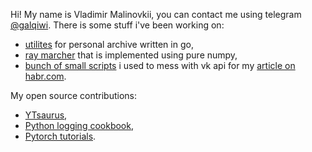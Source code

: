 Hi! My name is Vladimir Malinovkii, you can contact me using telegram [@galqiwi](https://t.me/galqiwi). There is some stuff i've been working on:
- [utilites](https://github.com/galqiwi/garc) for personal archive written in go,
- [ray marcher](https://github.com/galqiwi/numpy-marcher) that is implemented using pure numpy,
- [bunch of small scripts](https://github.com/galqiwi/vk-clones) i used to mess with vk api for my [article on habr.com](https://habr.com/ru/post/449656/).

My open source contributions:
- [YTsaurus](https://github.com/ytsaurus/ytsaurus/commits?author=galqiwi),
- [Python logging cookbook](https://github.com/python/cpython/commits?author=galqiwi),
- [Pytorch tutorials](https://github.com/pytorch/tutorials/commits?author=galqiwi).
